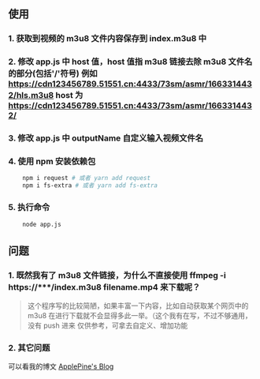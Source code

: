 ## 使用
### 1. 获取到视频的 m3u8 文件内容保存到 index.m3u8 中
### 2. 修改 app.js 中 host 值，host 值指 m3u8 链接去除 m3u8 文件名的部分(包括'/'符号) 例如 https://cdn123456789.51551.cn:4433/73sm/asmr/1663314432/hls.m3u8 host 为 https://cdn123456789.51551.cn:4433/73sm/asmr/1663314432/
### 3. 修改 app.js 中 outputName 自定义输入视频文件名
### 4. 使用 npm 安装依赖包
```bash
    npm i request # 或者 yarn add request
    npm i fs-extra # 或者 yarn add fs-extra
```
### 5. 执行命令
```bash
    node app.js
```
## 问题
### 1. 既然我有了 m3u8 文件链接，为什么不直接使用 ffmpeg -i https://***/index.m3u8 filename.mp4 来下载呢？
> 这个程序写的比较简陋，如果丰富一下内容，比如自动获取某个网页中的 m3u8 在进行下载就不会显得多此一举。（这个我有在写，不过不够通用，没有 push 进来
> 仅供参考，可拿去自定义、增加功能
### 2. 其它问题
可以看我的博文 [ApplePine's Blog](https://www.applepine.cn/posts/m3u8_downloader/)